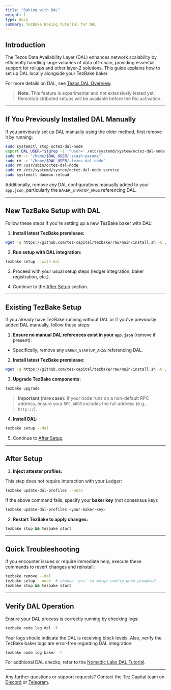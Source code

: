 ```yaml
---
title: "Baking with DAL"
weight: 1
type: docs
summary: TezBake Baking Tutorial for DAL
---
```


## Introduction

The Tezos Data Availability Layer (DAL) enhances network scalability by efficiently handling large volumes of data off-chain, providing essential support for rollups and other layer-2 solutions. This guide explains how to set up DAL locally alongside your TezBake baker.

For more details on DAL, see [Tezos DAL Overview](https://tezos.gitlab.io/shell/dal_overview.html).

> **Note:** This feature is experimental and not extensively tested yet. Remote/distributed setups will be available before the Rio activation.

---

## If You Previously Installed DAL Manually

If you previously set up DAL manually using the older method, first remove it by running:

```bash
sudo systemctl stop octez-dal-node
export DAL_USER="$(grep -i '^User=' /etc/systemd/system/octez-dal-node.service | cut -d= -f2)"
sudo rm -r "/home/$DAL_USER/.zcash-params"
sudo rm -r "/home/$DAL_USER/.tezos-dal-node"
sudo rm /usr/sbin/octez-dal-node
sudo rm /etc/systemd/system/octez-dal-node.service
sudo systemctl daemon-reload
```

Additionally, remove any DAL configurations manually added to your `app.json`, particularly the `BAKER_STARTUP_ARGS` referencing DAL.

---

## New TezBake Setup with DAL

Follow these steps if you're setting up a new TezBake baker with DAL:

1. **Install latest TezBake prerelease:**

```bash
wget -q https://github.com/tez-capital/tezbake/raw/main/install.sh -O /tmp/install.sh && sudo sh /tmp/install.sh --prerelease
```

2. **Run setup with DAL integration:**

```bash
tezbake setup --with-dal
```

3. Proceed with your usual setup steps (ledger integration, baker registration, etc.).

4. Continue to the [After Setup](#after-setup) section.

---

## Existing TezBake Setup

If you already have TezBake running without DAL or if you've previously added DAL manually, follow these steps:

1. **Ensure no manual DAL references exist in your `app.json`** (remove if present):

- Specifically, remove any `BAKER_STARTUP_ARGS` referencing DAL.

2. **Install latest TezBake prerelease:**

```bash
wget -q https://github.com/tez-capital/tezbake/raw/main/install.sh -O /tmp/install.sh && sudo sh /tmp/install.sh --prerelease
```

3. **Upgrade TezBake components:**

```bash
tezbake upgrade
```

> **Important (rare case):** If your node runs on a non-default RPC address, ensure your `RPC_ADDR` includes the full address (e.g., `http://`).

4. **Install DAL:**

```bash
tezbake setup --dal
```

5. Continue to [After Setup](#after-setup).

---

## After Setup

1. **Inject attester profiles:**

This step does not require interaction with your Ledger:

```bash
tezbake update-dal-profiles --auto
```

If the above command fails, specify your **baker key** (not consensus key):

```bash
tezbake update-dal-profiles <your-baker-key>
```

2. **Restart TezBake to apply changes:**

```bash
tezbake stop && tezbake start
```

---

## Quick Troubleshooting

If you encounter issues or require immediate help, execute these commands to revert changes and reinstall:

```bash
tezbake remove --dal
tezbake setup --node  # choose 'yes' to merge config when prompted
tezbake stop && tezbake start
```

---

## Verify DAL Operation

Ensure your DAL process is correctly running by checking logs:

```bash
tezbake node log dal -f
```

Your logs should indicate the DAL is receiving block levels. Also, verify the TezBake baker logs are error-free regarding DAL integration:

```bash
tezbake node log baker -f
```

For additional DAL checks, refer to the [Nomadic Labs DAL Tutorial](https://tezos.gitlab.io/shell/dal_overview.html).

---

Any further questions or support requests? Contact the Tez Capital team on [Discord](https://discord.gg/cVGMA4MaNM) or [Telegram](https://t.me/tezcapital).
